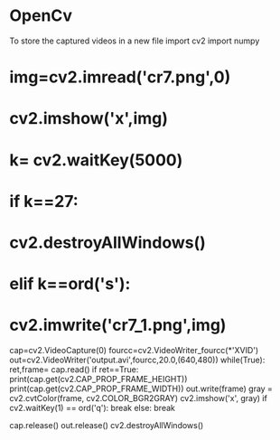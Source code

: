 # OpenCv
To store the captured videos in a new file
import cv2
import numpy
# img=cv2.imread('cr7.png',0)
# cv2.imshow('x',img)
# k= cv2.waitKey(5000)
# if k==27:
#     cv2.destroyAllWindows()
# elif k==ord('s'):
#     cv2.imwrite('cr7_1.png',img)
cap=cv2.VideoCapture(0)
fourcc=cv2.VideoWriter_fourcc(*'XVID')
out=cv2.VideoWriter('output.avi',fourcc,20.0,(640,480))
while(True):
    ret,frame= cap.read()
    if ret==True:
        print(cap.get(cv2.CAP_PROP_FRAME_HEIGHT))
        print(cap.get(cv2.CAP_PROP_FRAME_WIDTH))
        out.write(frame)
        gray = cv2.cvtColor(frame, cv2.COLOR_BGR2GRAY)
        cv2.imshow('x', gray)
        if cv2.waitKey(1) == ord('q'):
            break
    else:
        break

cap.release()
out.release()
cv2.destroyAllWindows()
